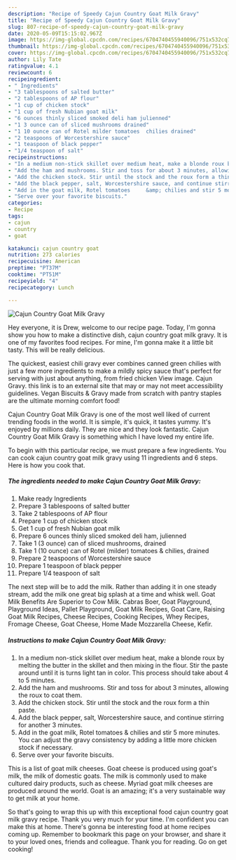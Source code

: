 ```yaml
---
description: "Recipe of Speedy Cajun Country Goat Milk Gravy"
title: "Recipe of Speedy Cajun Country Goat Milk Gravy"
slug: 807-recipe-of-speedy-cajun-country-goat-milk-gravy
date: 2020-05-09T15:15:02.967Z
image: https://img-global.cpcdn.com/recipes/6704740455940096/751x532cq70/cajun-country-goat-milk-gravy-recipe-main-photo.jpg
thumbnail: https://img-global.cpcdn.com/recipes/6704740455940096/751x532cq70/cajun-country-goat-milk-gravy-recipe-main-photo.jpg
cover: https://img-global.cpcdn.com/recipes/6704740455940096/751x532cq70/cajun-country-goat-milk-gravy-recipe-main-photo.jpg
author: Lily Tate
ratingvalue: 4.1
reviewcount: 6
recipeingredient:
- " Ingredients"
- "3 tablespoons of salted butter"
- "2 tablespoons of AP flour"
- "1 cup of chicken stock"
- "1 cup of fresh Nubian goat milk"
- "6 ounces thinly sliced smoked deli ham julienned"
- "1 3 ounce can of sliced mushrooms drained"
- "1 10 ounce can of Rotel milder tomatoes  chilies drained"
- "2 teaspoons of Worcestershire sauce"
- "1 teaspoon of black pepper"
- "1/4 teaspoon of salt"
recipeinstructions:
- "In a medium non-stick skillet over medium heat, make a blonde roux by melting the butter in the skillet and then mixing in the flour. Stir the paste around until it is turns light tan in color. This process should take about 4 to 5 minutes."
- "Add the ham and mushrooms. Stir and toss for about 3 minutes, allowing the roux to coat them."
- "Add the chicken stock. Stir until the stock and the roux form a thin paste."
- "Add the black pepper, salt, Worcestershire sauce, and continue stirring for another 3 minutes."
- "Add in the goat milk, Rotel tomatoes     &amp; chilies and stir 5 more minutes. You can adjust the gravy consistency by adding a little more chicken stock if necessary."
- "Serve over your favorite biscuits."
categories:
- Recipe
tags:
- cajun
- country
- goat

katakunci: cajun country goat 
nutrition: 273 calories
recipecuisine: American
preptime: "PT37M"
cooktime: "PT51M"
recipeyield: "4"
recipecategory: Lunch

---
```



![Cajun Country Goat Milk Gravy](https://img-global.cpcdn.com/recipes/6704740455940096/751x532cq70/cajun-country-goat-milk-gravy-recipe-main-photo.jpg)

Hey everyone, it is Drew, welcome to our recipe page. Today, I'm gonna show you how to make a distinctive dish, cajun country goat milk gravy. It is one of my favorites food recipes. For mine, I'm gonna make it a little bit tasty. This will be really delicious.

The quickest, easiest chili gravy ever combines canned green chilies with just a few more ingredients to make a mildly spicy sauce that&#39;s perfect for serving with just about anything, from fried chicken View image. Cajun Gravy. this link is to an external site that may or may not meet accessibility guidelines. Vegan Biscuits &amp; Gravy made from scratch with pantry staples are the ultimate morning comfort food!

Cajun Country Goat Milk Gravy is one of the most well liked of current trending foods in the world. It is simple, it's quick, it tastes yummy. It's enjoyed by millions daily. They are nice and they look fantastic. Cajun Country Goat Milk Gravy is something which I have loved my entire life.


To begin with this particular recipe, we must prepare a few ingredients. You can cook cajun country goat milk gravy using 11 ingredients and 6 steps. Here is how you cook that.

<!--inarticleads1-->

##### The ingredients needed to make Cajun Country Goat Milk Gravy:

1. Make ready  Ingredients
1. Prepare 3 tablespoons of salted butter
1. Take 2 tablespoons of AP flour
1. Prepare 1 cup of chicken stock
1. Get 1 cup of fresh Nubian goat milk
1. Prepare 6 ounces thinly sliced smoked deli ham, julienned
1. Take 1 (3 ounce) can of sliced mushrooms, drained
1. Take 1 (10 ounce) can of Rotel (milder) tomatoes &amp; chilies, drained
1. Prepare 2 teaspoons of Worcestershire sauce
1. Prepare 1 teaspoon of black pepper
1. Prepare 1/4 teaspoon of salt


The next step will be to add the milk. Rather than adding it in one steady stream, add the milk one great big splash at a time and whisk well. Goat Milk Benefits Are Superior to Cow Milk. Cabras Boer, Goat Playground, Playground Ideas, Pallet Playground, Goat Milk Recipes, Goat Care, Raising Goat Milk Recipes, Cheese Recipes, Cooking Recipes, Whey Recipes, Fromage Cheese, Goat Cheese, Home Made Mozzarella Cheese, Kefir. 

<!--inarticleads2-->

##### Instructions to make Cajun Country Goat Milk Gravy:

1. In a medium non-stick skillet over medium heat, make a blonde roux by melting the butter in the skillet and then mixing in the flour. Stir the paste around until it is turns light tan in color. This process should take about 4 to 5 minutes.
1. Add the ham and mushrooms. Stir and toss for about 3 minutes, allowing the roux to coat them.
1. Add the chicken stock. Stir until the stock and the roux form a thin paste.
1. Add the black pepper, salt, Worcestershire sauce, and continue stirring for another 3 minutes.
1. Add in the goat milk, Rotel tomatoes     &amp; chilies and stir 5 more minutes. You can adjust the gravy consistency by adding a little more chicken stock if necessary.
1. Serve over your favorite biscuits.


This is a list of goat milk cheeses. Goat cheese is produced using goat&#39;s milk, the milk of domestic goats. The milk is commonly used to make cultured dairy products, such as cheese. Myriad goat milk cheeses are produced around the world. Goat is an amazing; it&#39;s a very sustainable way to get milk at your home. 

So that's going to wrap this up with this exceptional food cajun country goat milk gravy recipe. Thank you very much for your time. I'm confident you can make this at home. There's gonna be interesting food at home recipes coming up. Remember to bookmark this page on your browser, and share it to your loved ones, friends and colleague. Thank you for reading. Go on get cooking!
